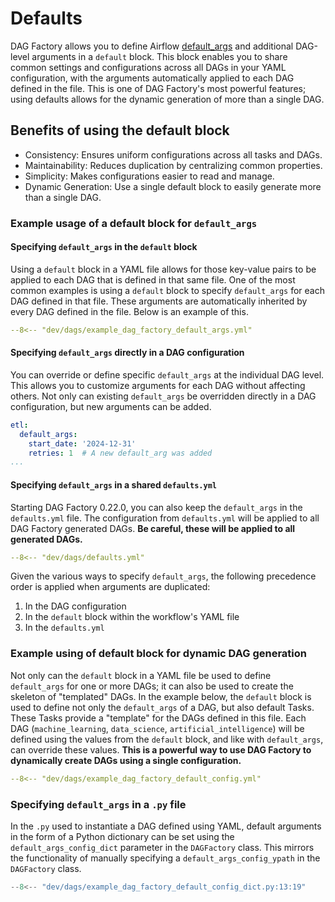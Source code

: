 # Defaults

DAG Factory allows you to define Airflow
[default_args](https://airflow.apache.org/docs/apache-airflow/stable/core-concepts/dags.html#default-arguments) and
additional DAG-level arguments in a `default` block. This block enables you to share common settings and configurations
across all DAGs in your YAML configuration, with the arguments automatically applied to each DAG defined in the file.
This is one of DAG Factory's most powerful features; using defaults allows for the dynamic generation of more than a
single DAG.

## Benefits of using the default block

- Consistency: Ensures uniform configurations across all tasks and DAGs.
- Maintainability: Reduces duplication by centralizing common properties.
- Simplicity: Makes configurations easier to read and manage.
- Dynamic Generation: Use a single default block to easily generate more than a single DAG.

### Example usage of a default block for `default_args`

#### Specifying `default_args` in the `default` block

   Using a `default` block in a YAML file allows for those key-value pairs to be applied to each DAG that is defined in
   that same file. One of the most common examples is using a `default` block to specify `default_args` for each DAG
   defined in that file. These arguments are automatically inherited by every DAG defined in the file. Below is an example of this.

   ```yaml title="Usage of default block for default_args in YAML"
   --8<-- "dev/dags/example_dag_factory_default_args.yml"
   ```

#### Specifying `default_args` directly in a DAG configuration

   You can override or define specific `default_args` at the individual DAG level. This allows you to customize
   arguments for each DAG without affecting others. Not only can existing `default_args` be overridden directly in a DAG
   configuration, but new arguments can be added.

   ```yaml
   etl:
     default_args:
       start_date: '2024-12-31'
       retries: 1  # A new default_arg was added
  ...
   ```

#### Specifying `default_args` in a shared `defaults.yml`

   Starting DAG Factory 0.22.0, you can also keep the `default_args` in the `defaults.yml` file. The configuration
   from `defaults.yml` will be applied to all DAG Factory generated DAGs. **Be careful, these will be applied to all
   generated DAGs.**

   ```yaml title="defaults.yml"
   --8<-- "dev/dags/defaults.yml"
   ```

   Given the various ways to specify `default_args`, the following precedence order is applied when arguments are
   duplicated:

   1. In the DAG configuration
   2. In the `default` block within the workflow's YAML file
   3. In the `defaults.yml`

### Example using of default block for dynamic DAG generation

   Not only can the `default` block in a YAML file be used to define `default_args` for one or more DAGs; it can also be
   used to create the skeleton of "templated" DAGs. In the example below, the `default` block is used to define not only
   the `default_args` of a DAG, but also default Tasks. These Tasks provide a "template" for the DAGs defined in this
   file. Each DAG (`machine_learning`, `data_science`, `artificial_intelligence`) will be defined using the values from
   the `default` block, and like with `default_args`, can override these values. **This is a powerful way to use DAG
   Factory to dynamically create DAGs using a single configuration.**


   ```yaml title="Usage of default block in YAML"
   --8<-- "dev/dags/example_dag_factory_default_config.yml"
   ```

### Specifying `default_args` in a `.py` file

   In the `.py` used to instantiate a DAG defined using YAML, default arguments in the form of a Python dictionary can
   be set using the `default_args_config_dict` parameter in the `DAGFactory` class. This mirrors the functionality of
   manually specifying a `default_args_config_ypath` in the `DAGFactory` class.

   ```python title="Usage of default_args_config_dict in .py file"
   --8<-- "dev/dags/example_dag_factory_default_config_dict.py:13:19"
   ```
